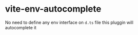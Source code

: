 # vite-env-autocomplete
No need to define any env interface on `d.ts` file this pluggin will autocomplete it
